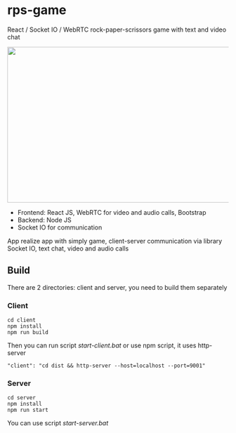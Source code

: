 # rps-game
React / Socket IO / WebRTC rock-paper-scrissors game with text and video chat 

<p align="center"><img src="https://user-images.githubusercontent.com/2791094/45978922-2842ff80-c056-11e8-806a-ff3cab204749.png"
width=600 height=355></p>

* Frontend: React JS, WebRTC for video and audio calls, Bootstrap
* Backend: Node JS
* Socket IO for communication 

App realize app with simply game, client-server communication via library Socket IO, text chat, video and audio calls

## Build

There are 2 directories: client and server, you need to build them separately

### Client
```
cd client
npm install
npm run build
```

Then you can run script *start-client.bat* or use npm script, it uses http-server

```
"client": "cd dist && http-server --host=localhost --port=9001"
```

### Server

```
cd server
npm install
npm run start
```

You can use script *start-server.bat*
